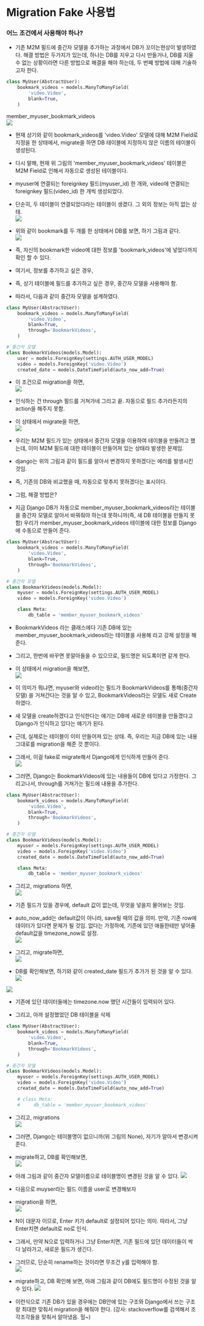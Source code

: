 # Migration Fake 사용법

### 어느 조건에서 사용해야 하나?
- 기존 M2M 필드에 중간자 모델을 추가하는 과정에서 DB가 꼬이는현상이 발생하였다. 해결 방법은 두가지가 있는데, 하나는 DB를 지우고 다시 만들거나, DB를 지울 수 없는 상황이라면 다른 방법으로 해결을 해야 하는데, 두 번째 방법에 대해 기술하고자 한다.

```python
class MyUser(AbstractUser):
    bookmark_videos = models.ManyToManyField(
        'video.Video',
        blank=True,
    )
```
member_myuser_bookmark_videos  
![](imgs/migration-mismatch-1.png)

- 현재 상기와 같이 bookmark_videos를 'video.Video' 모델에 대해 M2M Field로 지정을 한 상태에서, migrate을 하면 DB 테이블에 지정하지 않은 이름의 테이블이 생성된다.
- 다시 말해, 현재 위 그림의 'member_myuser_bookmark_videos' 테이블은 M2M Field로 인해서 자동으로 생성된 테이블이다.
- myuser에 연결되는 foreignkey 필드(myuser_id) 한 개와, video에 연결되는 foreignkey 필드(video_id) 한 개씩 생성되었다.
- 단순히, 두 테이블이 연결되었다라는 테이블이 생겼다. 그 외의 정보는 아직 없는 상태.  
![](imgs/bookmark.png)

- 위와 같이 bookmark를 두 개를 한 상태에서 DB를 보면, 하기 그림과 같다.  
![](imgs/bookmark-db.png)  

- 즉, 자신의 bookmark한 video에 대한 정보를 'bookmark_videos'에 넣었다까지 확인 할 수 있다.
- 여기서, 정보를 추가하고 싶은 경우, 
- 즉, 상기 테이블에 필드를 추가하고 싶은 경우, 중간자 모델을 사용해야 함.
- 따라서, 다음과 같이 중간자 모델을 설계하였다.
```python
class MyUser(AbstractUser):
    bookmark_videos = models.ManyToManyField(
        'video.Video',
        blank=True,
        through='BookmarkVideos',
    )

# 중간자 모델
class BookmarkVideos(models.Model):
    user = models.ForeignKey(settings.AUTH_USER_MODEL)
    video = models.ForeignKey('video.Video')
    created_date = models.DateTimeField(auto_now_add=True)
```
- 이 조건으로 migration을 하면,   
![](imgs/bookmark-migration-before.png)

- 인식하는 건 through 필드를 거쳐가네 그리고 끝. 자동으로 필드 추가라든지의 action을 해주지 못함.
- 이 상태에서 migrate을 하면,   
![](imgs/intermediate-migrate-error.png)

- 우리는 M2M 필드가 있는 상태에서 중간자 모델을 이용하여 테이블을 만들려고 했는데, 
이미 M2M 필드에 대한 테이블이 만들어져 있는 상태라 발생한 문제임.
- django는 위의 그림과 같이 필드를 알아서 변경하지 못하겠다는 에러를 발생시킨 것임.
- 즉, 기존의 DB와 비교했을 때, 자동으로 맞추지 못하겠다는 표시이다.
- 그럼, 해결 방법은?
- 지금 Django DB가 자동으로 member_myuser_bookmark_videos라는 테이블을
중간자 모델로 알아서 바꿔줘야 하는데 못하니까(즉, 새 DB 테이블을 만들지 못함)
우리가 member_myuser_bookmark_videos 테이블에 대한 정보를 Django에 수동으로 만들어 준다.
```python
class MyUser(AbstractUser):
    bookmark_videos = models.ManyToManyField(
        'video.Video',
        blank=True,
        through='BookmarkVideos',
    )

# 중간자 모델
class BookmarkVideos(models.Model):
    myuser = models.ForeignKey(settings.AUTH_USER_MODEL)
    video = models.ForeignKey('video.Video')

    class Meta:
        db_table = 'member_myuser_bookmark_videos'
```
- BookmarkVideos 라는 클래스에다 기존 DB에 있는 member_myuser_bookmark_videos라는 테이블을 사용해 라고 강제 설정을 해준다.
- 그리고, 한번에 바꾸면 못알아들을 수 있으므로, 필드명은 되도록이면 같게 한다.

- 이 상태에서 migration을 해보면,   
![](imgs/intermediate-migration-after.png)

- 이 의미가 뭐냐면, myuser와 video라는 필드가 BookmarkVideos를 통해(중간자 모델)
을 거쳐간다는 것을 알 수 있고, BookmarkVideos라는 모델도 새로 Create하였다.
- 새 모델을 create하겠다고 인식한다는 얘기는 DB에 새로운 테이블을 만들겠다고 Django가 인식하고 있다는 얘기가 된다.
- 근데, 실제로는 테이블이 이미 만들어져 있는 상태. 즉, 우리는 지금 DB에 있는 내용 그대로를 migration을 해준 것 뿐이다.
- 그래서, 이걸 fake로 migrate해서 Django에게 인식하게 만들어 준다.   
![](imgs/migrate-fake.png)

- 그러면, Django는 BookmarkVideos에 있는 내용들이 DB에 있다고 가정한다.
그리고나서, through를 거쳐가는 필드에 내용을 추가한다.
```python
class MyUser(AbstractUser):
    bookmark_videos = models.ManyToManyField(
        'video.Video',
        blank=True,
        through='BookmarkVideos',
    )

# 중간자 모델
class BookmarkVideos(models.Model):
    myuser = models.ForeignKey(settings.AUTH_USER_MODEL)
    video = models.ForeignKey('video.Video')
    created_date = models.DateTimeField(auto_now_add=True)

    class Meta:
        db_table = 'member_myuser_bookmark_videos'
```
- 그리고, migrations 하면,   
![](imgs/intermediate-migrations-2.png)

- 기존 필드가 있을 경우에, default 값이 없는데, 무엇을 넣을지 물어보는 것임.
- auto_now_add는 default값이 아니라, save될 때의 값을 의미.
만약, 기존 row에 데이터가 있다면 문제가 될 것임.
없다는 가정하에, 기존에 있던 애들한테만 넣어줄 default값을 timezone_now로 설정.   
![](imgs/timezone_now.png) 

- 그리고, migrate하면,   
![](imgs/intermediate-migrate-2.png) 

- DB를 확인해보면, 하기와 같이 created_date 필드가 추가가 된 것을 알 수 있다.   
![](imgs/intermediate-migrate-after.png) 

![](imgs/intermediate-migrate-after-2.png)  

- 기존에 있던 데이터들에는 timezone.now 했던 시간들이 입력되어 있다.

- 그리고, 아까 설정했었던 DB 테이블을 삭제
```python
class MyUser(AbstractUser):
    bookmark_videos = models.ManyToManyField(
        'video.Video',
        blank=True,
        through='BookmarkVideos',
    )

# 중간자 모델
class BookmarkVideos(models.Model):
    myuser = models.ForeignKey(settings.AUTH_USER_MODEL)
    video = models.ForeignKey('video.Video')
    created_date = models.DateTimeField(auto_now_add=True)

    # class Meta:
    #     db_table = 'member_myuser_bookmark_videos'
```
- 그리고, migrations   
![](imgs/rename-table.png)  
- 그러면, Django는 테이블명이 없으니까(위 그림의 None), 자기가 알아서 변경시켜준다.

- migrate하고, DB를 확인해보면,   
![](imgs/rename-table-migrate.png) 
- 아래 그림과 같이 중간자 모델이름으로 테이블명이 변경된 것을 알 수 있다.
![](imgs/rename-table-2.png)  

- 다음으로 muyser라는 필드 이름을 user로 변경해보자
- migration을 하면,   
![](imgs/rename-field.png)  
- N이 대문자 이므로, Enter 키가 default로 설정되어 있다는 의미. 따라서, 그냥 Enter치면 default로 no로 인식. 
- 그래서, 만약 N으로 입력하거나 그냥 Enter치면, 기존 필드에 있던 데이터들이 싹 다 날라가고, 새로운 필드가 생긴다. 
- 그러므로, 단순히 rename하는 것이라면 무조건 y를 입력해야 함.   
![](imgs/rename-field-2.png) 

- migrate하고, DB 확인해 보면, 아래 그림과 같이 DB에도 필드명이 수정된 것을 알 수 있다.
![](imgs/rename-field-3.png) 

- 이런식으로 기존 DB가 있을 경우에는 DB안에 있는 구조와
Django에서 쓰는 구조랑 최대한 맞춰서 migration을 해줘야 한다.
(강사: stackoverflow를 검색해서 조각조각들을 맞춰서 알아냈음. 헐~)
